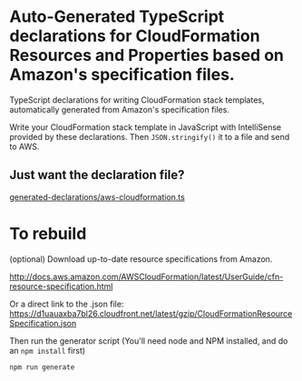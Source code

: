 # Auto-Generated TypeScript declarations for CloudFormation Resources and Properties based on Amazon's specification files.

TypeScript declarations for writing CloudFormation stack templates, automatically generated from Amazon's specification files.

Write your CloudFormation stack template in JavaScript with IntelliSense provided by these declarations.
Then `JSON.stringify()` it to a file and send to AWS.

## Just want the declaration file?

[generated-declarations/aws-cloudformation.ts](generated-declarations/aws-cloudformation.ts)

# To rebuild

(optional) Download up-to-date resource specifications from Amazon.

http://docs.aws.amazon.com/AWSCloudFormation/latest/UserGuide/cfn-resource-specification.html

Or a direct link to the .json file: https://d1uauaxba7bl26.cloudfront.net/latest/gzip/CloudFormationResourceSpecification.json

Then run the generator script (You'll need node and NPM installed, and do an `npm install` first)

```
npm run generate
```
